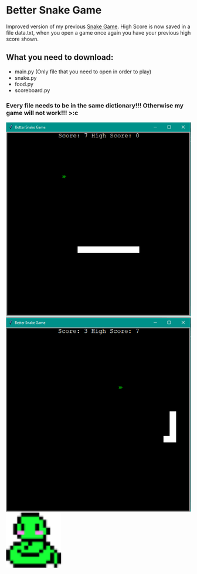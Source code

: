 # Better Snake Game
Improved version of my previous [Snake Game](https://github.com/naboshi229/My_Basic_Programs/tree/main/Snake_Game). High Score is now saved in a file data.txt, when you open a game once again you have your previous high score shown.
## What you need to download:
- main.py (Only file that you need to open in order to play)
- snake.py
- food.py
- scoreboard.py
### Every file needs to be in the same dictionary!!! Otherwise my game will not work!!! >:c
<img src ='better_snake_game_screenshot1.png' width='700'>
<img src ='better_snake_game_screenshot2.png' width='700'>
<img src ='cute_snake.png' width='150'>
